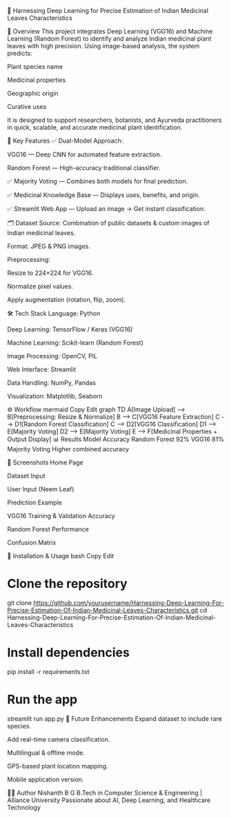 🌿 Harnessing Deep Learning for Precise Estimation of Indian Medicinal Leaves Characteristics




📌 Overview
This project integrates Deep Learning (VGG16) and Machine Learning (Random Forest) to identify and analyze Indian medicinal plant leaves with high precision.
Using image-based analysis, the system predicts:

Plant species name

Medicinal properties

Geographic origin

Curative uses

It is designed to support researchers, botanists, and Ayurveda practitioners in quick, scalable, and accurate medicinal plant identification.

🎯 Key Features
✅ Dual-Model Approach:

VGG16 — Deep CNN for automated feature extraction.

Random Forest — High-accuracy traditional classifier.

✅ Majority Voting — Combines both models for final prediction.

✅ Medicinal Knowledge Base — Displays uses, benefits, and origin.

✅ Streamlit Web App — Upload an image → Get instant classification.

🗂 Dataset
Source: Combination of public datasets & custom images of Indian medicinal leaves.

Format: JPEG & PNG images.

Preprocessing:

Resize to 224×224 for VGG16.

Normalize pixel values.

Apply augmentation (rotation, flip, zoom).

🛠 Tech Stack
Language: Python

Deep Learning: TensorFlow / Keras (VGG16)

Machine Learning: Scikit-learn (Random Forest)

Image Processing: OpenCV, PIL

Web Interface: Streamlit

Data Handling: NumPy, Pandas

Visualization: Matplotlib, Seaborn

⚙️ Workflow
mermaid
Copy
Edit
graph TD
A[Image Upload] --> B[Preprocessing: Resize & Normalize]
B --> C[VGG16 Feature Extraction]
C --> D1[Random Forest Classification]
C --> D2[VGG16 Classification]
D1 --> E[Majority Voting]
D2 --> E[Majority Voting]
E --> F[Medicinal Properties + Output Display]
📊 Results
Model	Accuracy
Random Forest	92%
VGG16	81%
Majority Voting	Higher combined accuracy

📸 Screenshots
Home Page

Dataset Input

User Input (Neem Leaf)

Prediction Example

VGG16 Training & Validation Accuracy

Random Forest Performance

Confusion Matrix

🚀 Installation & Usage
bash
Copy
Edit
# Clone the repository
git clone https://github.com/yourusername/Harnessing-Deep-Learning-For-Precise-Estimation-Of-Indian-Medicinal-Leaves-Characteristics.git
cd Harnessing-Deep-Learning-For-Precise-Estimation-Of-Indian-Medicinal-Leaves-Characteristics

# Install dependencies
pip install -r requirements.txt

# Run the app
streamlit run app.py
📌 Future Enhancements
Expand dataset to include rare species.

Add real-time camera classification.

Multilingual & offline mode.

GPS-based plant location mapping.

Mobile application version.

👨‍💻 Author
Nishanth B G
B.Tech in Computer Science & Engineering | Alliance University
Passionate about AI, Deep Learning, and Healthcare Technology
